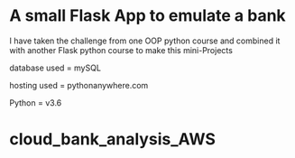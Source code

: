 # A small Flask App to emulate a bank

I have taken the challenge from one OOP python course and combined it with another Flask python course to make this mini-Projects

database used = mySQL

hosting used = pythonanywhere.com

Python = v3.6
# cloud_bank_analysis_AWS
